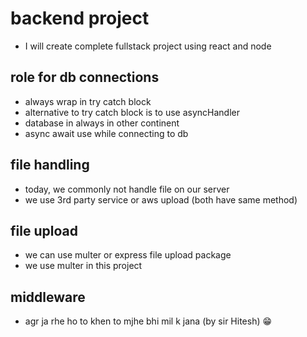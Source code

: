 # backend project

- I will create complete fullstack project using react and node


## role for db connections

- always wrap in try catch block
- alternative to try catch block is to use asyncHandler
- database in always in other continent
- async await use while connecting to db


## file handling

- today, we commonly not handle file on our server
- we use 3rd party service or aws upload (both have same method)


## file upload

- we can use multer or express file upload package
- we use multer in this project


## middleware

- agr ja rhe ho to khen to mjhe bhi mil k jana (by sir Hitesh) 😁